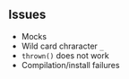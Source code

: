## Issues

- Mocks
- Wild card chraracter `_`
- `thrown()` does not work
- Compilation/install failures
